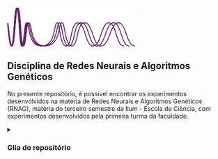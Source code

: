 ![logo](https://github.com/pedrozanineli/rnag/blob/main/logo.png)

## Disciplina de Redes Neurais e Algoritmos Genéticos

No presente repositório, é possível encontrar os experimentos desenvolvidos na matéria de Redes Neurais e Algoritmos Genéticos (RNAG), matéria do terceiro semestre da Ilum - Escola de Ciência, com experimentos desenvolvidos pela primeira turma da faculdade.

<details><summary><h3>Glia do repositório</h3></summary>
  
  <br>
  
  A organização das pastas e dos experimentos é descrita abaixo como forma de guiar o leitor, possibilitando um entendimento facilitado. Em linhas gerais, os arquivos estão organizados da seguinte maneira:
  
  - `AlgoritmosGenéticos` - pasta com os experimentos desenvolvidos no estudo de algoritmos genéticos, englobando as funções, constantes e classes necessárias, assim como os experimentos em si;
  - `RedesNeurais` - pasta com os experimentos desenvolvidos no estudo de redes neurais, englobando as funções, constantes e classes necessárias, assim como os experimentos em si;
  - `.gitignore` - arquivo que específica quais arquivos o Git não deve acompanhar. Por exemplo, em um momento de adicionar os arquivos por meio de um `git add .` para realizar um *commit*, quais arquivos não devem ser incluídos;
  - `LICENSE` - o arquivo de licença do repositório, estabelecendo as regras de utilização e modificação do repositório. Neste caso, a GNU General Public License v3.0, licença de código aberto;
  - `ReadMe.md` - arquivo escrito em *MarkDown*, ou seja, em linguagem de marcador de texto, que explica a estrutura do repositório. O arquivo que permite esta leitura;
  - `experimento_template.ipynb` - template para utilização no desenvolvimento dos experimentos em *Jupyter notebook*, permitindo a inserção de códigos em *Python* e células de *MarkDown*.
  
</details>
